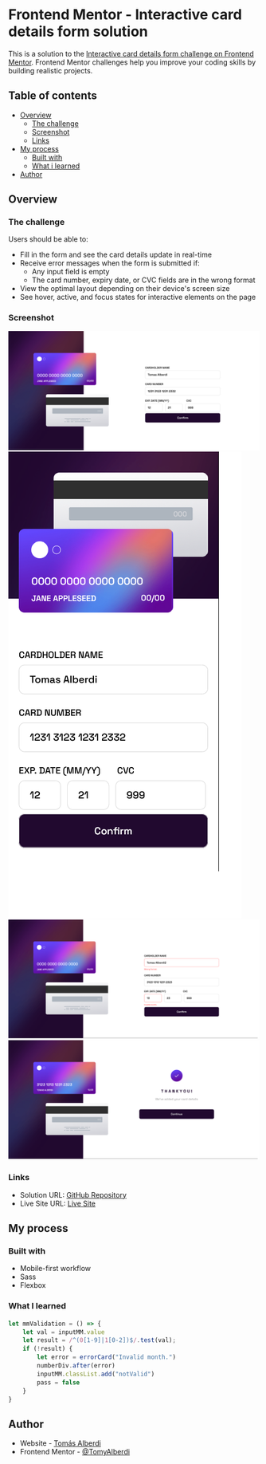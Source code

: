 # Frontend Mentor - Interactive card details form solution

This is a solution to the [Interactive card details form challenge on Frontend Mentor](https://www.frontendmentor.io/challenges/interactive-card-details-form-XpS8cKZDWw). Frontend Mentor challenges help you improve your coding skills by building realistic projects. 

## Table of contents

- [Overview](#overview)
  - [The challenge](#the-challenge)
  - [Screenshot](#screenshot)
  - [Links](#links)
- [My process](#my-process)
  - [Built with](#built-with)
  - [What i learned](#what-i-learned)
- [Author](#author)

## Overview

### The challenge

Users should be able to:

- Fill in the form and see the card details update in real-time
- Receive error messages when the form is submitted if:
  - Any input field is empty
  - The card number, expiry date, or CVC fields are in the wrong format
- View the optimal layout depending on their device's screen size
- See hover, active, and focus states for interactive elements on the page

### Screenshot

![Desktop](./screenshots/screenshot-desktop.png)
![Mobile](./screenshots/screenshot-mobile.png)
![Input Errors](./screenshots/screenshot-error.png)
![Complete State](./screenshots/screenshot-complete.png)

### Links

- Solution URL: [GitHub Repository](https://github.com/TomyAlberdi/Interactive-Card-Details-Form)
- Live Site URL: [Live Site](https://tomyalberdi.github.io/Interactive-Card-Details-Form/)

## My process

### Built with

- Mobile-first workflow
- Sass
- Flexbox

### What I learned

```js
let mmValidation = () => {
    let val = inputMM.value
    let result = /^(0[1-9]|1[0-2])$/.test(val);
    if (!result) {
        let error = errorCard("Invalid month.")
        numberDiv.after(error)
        inputMM.classList.add("notValid")
        pass = false
    }
}
```
## Author

- Website - [Tomás Alberdi](https://tomyalberdi.github.io/Portfolio/)
- Frontend Mentor - [@TomyAlberdi](https://www.frontendmentor.io/profile/TomyAlberdi)